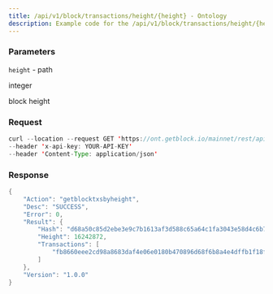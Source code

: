 ```yaml
---
title: /api/v1/block/transactions/height/{height} - Ontology
description: Example code for the /api/v1/block/transactions/height/{height} rest method. Сomplete guide on how to use /api/v1/block/transactions/height/{height} rest in GetBlock.io Web3 documentation.
---
```


### Parameters


`height` - path

integer

block height

### Request

``` java
curl --location --request GET 'https://ont.getblock.io/mainnet/rest/api/v1/block/transactions/height/16242872' 
--header 'x-api-key: YOUR-API-KEY' 
--header 'Content-Type: application/json' 
```

###  Response

``` java
{
    "Action": "getblocktxsbyheight",
    "Desc": "SUCCESS",
    "Error": 0,
    "Result": {
        "Hash": "d68a50c85d2ebe3e9c7b1613af3d588c65a64c1fa3043e58d4c6b70b51f5490e",
        "Height": 16242872,
        "Transactions": [
            "fb8660eee2cd98a8683daf4e06e0180b470896d68f6b8a4e4dffb1f18f68ff49"
        ]
    },
    "Version": "1.0.0"
}
```

